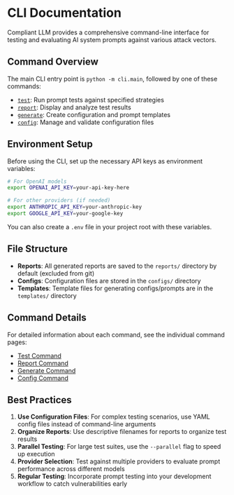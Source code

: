 # CLI Documentation

Compliant LLM provides a comprehensive command-line interface for testing and evaluating AI system prompts against various attack vectors.

## Command Overview

The main CLI entry point is `python -m cli.main`, followed by one of these commands:

- [`test`](test.md): Run prompt tests against specified strategies
- [`report`](report.md): Display and analyze test results
- [`generate`](generate.md): Create configuration and prompt templates
- [`config`](config.md): Manage and validate configuration files

## Environment Setup

Before using the CLI, set up the necessary API keys as environment variables:

```bash
# For OpenAI models
export OPENAI_API_KEY=your-api-key-here

# For other providers (if needed)
export ANTHROPIC_API_KEY=your-anthropic-key
export GOOGLE_API_KEY=your-google-key
```

You can also create a `.env` file in your project root with these variables.

## File Structure

- **Reports**: All generated reports are saved to the `reports/` directory by default (excluded from git)
- **Configs**: Configuration files are stored in the `configs/` directory
- **Templates**: Template files for generating configs/prompts are in the `templates/` directory

## Command Details

For detailed information about each command, see the individual command pages:

- [Test Command](test.md)
- [Report Command](report.md)
- [Generate Command](generate.md)
- [Config Command](config.md)

## Best Practices

1. **Use Configuration Files**: For complex testing scenarios, use YAML config files instead of command-line arguments
2. **Organize Reports**: Use descriptive filenames for reports to organize test results
3. **Parallel Testing**: For large test suites, use the `--parallel` flag to speed up execution
4. **Provider Selection**: Test against multiple providers to evaluate prompt performance across different models
5. **Regular Testing**: Incorporate prompt testing into your development workflow to catch vulnerabilities early
